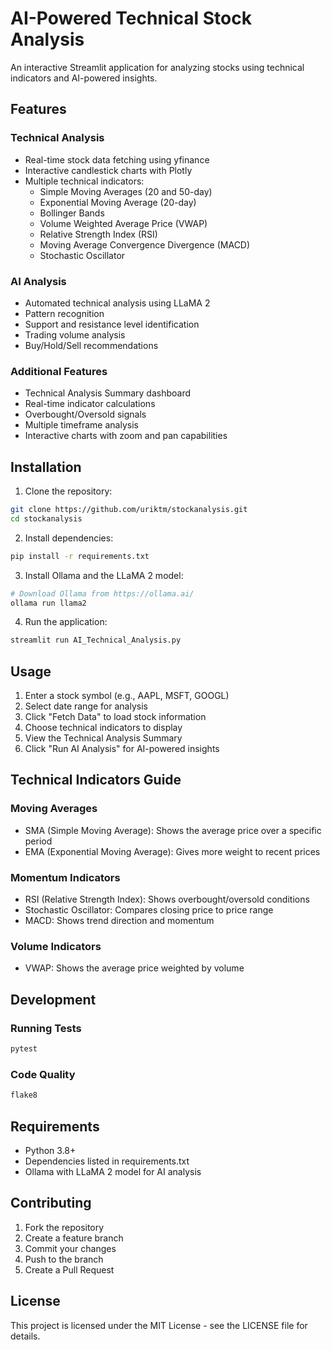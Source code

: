 # AI-Powered Technical Stock Analysis

An interactive Streamlit application for analyzing stocks using technical indicators and AI-powered insights.

## Features

### Technical Analysis
- Real-time stock data fetching using yfinance
- Interactive candlestick charts with Plotly
- Multiple technical indicators:
  - Simple Moving Averages (20 and 50-day)
  - Exponential Moving Average (20-day)
  - Bollinger Bands
  - Volume Weighted Average Price (VWAP)
  - Relative Strength Index (RSI)
  - Moving Average Convergence Divergence (MACD)
  - Stochastic Oscillator

### AI Analysis
- Automated technical analysis using LLaMA 2
- Pattern recognition
- Support and resistance level identification
- Trading volume analysis
- Buy/Hold/Sell recommendations

### Additional Features
- Technical Analysis Summary dashboard
- Real-time indicator calculations
- Overbought/Oversold signals
- Multiple timeframe analysis
- Interactive charts with zoom and pan capabilities

## Installation

1. Clone the repository:
```bash
git clone https://github.com/uriktm/stockanalysis.git
cd stockanalysis
```

2. Install dependencies:
```bash
pip install -r requirements.txt
```

3. Install Ollama and the LLaMA 2 model:
```bash
# Download Ollama from https://ollama.ai/
ollama run llama2
```

4. Run the application:
```bash
streamlit run AI_Technical_Analysis.py
```

## Usage

1. Enter a stock symbol (e.g., AAPL, MSFT, GOOGL)
2. Select date range for analysis
3. Click "Fetch Data" to load stock information
4. Choose technical indicators to display
5. View the Technical Analysis Summary
6. Click "Run AI Analysis" for AI-powered insights

## Technical Indicators Guide

### Moving Averages
- SMA (Simple Moving Average): Shows the average price over a specific period
- EMA (Exponential Moving Average): Gives more weight to recent prices

### Momentum Indicators
- RSI (Relative Strength Index): Shows overbought/oversold conditions
- Stochastic Oscillator: Compares closing price to price range
- MACD: Shows trend direction and momentum

### Volume Indicators
- VWAP: Shows the average price weighted by volume

## Development

### Running Tests
```bash
pytest
```

### Code Quality
```bash
flake8
```

## Requirements

- Python 3.8+
- Dependencies listed in requirements.txt
- Ollama with LLaMA 2 model for AI analysis

## Contributing

1. Fork the repository
2. Create a feature branch
3. Commit your changes
4. Push to the branch
5. Create a Pull Request

## License

This project is licensed under the MIT License - see the LICENSE file for details.
